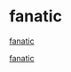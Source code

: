 # fanatic
  [fanatic](https://banshee-dev.github.io/fanatic/)


  [fanatic](http://example.com/ "Необязательная подсказка")
